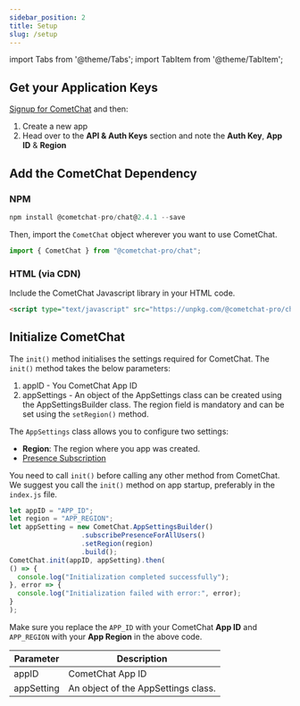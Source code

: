 ```yaml
---
sidebar_position: 2
title: Setup
slug: /setup
---
```

import Tabs from '@theme/Tabs';
import TabItem from '@theme/TabItem';


## Get your Application Keys

[Signup for CometChat](https://app.cometchat.com) and then:

1. Create a new app
2. Head over to the **API & Auth Keys** section and note the **Auth Key**, **App ID** & **Region**

## Add the CometChat Dependency

### NPM

<Tabs>
<TabItem value="Javascript" label="Javascript">

  ```javascript
npm install @cometchat-pro/chat@2.4.1 --save
  ```
</TabItem>
</Tabs>


Then, import the `CometChat` object wherever you want to use CometChat.

<Tabs>
<TabItem value="Javascript" label="Javascript">

  ```javascript
import { CometChat } from "@cometchat-pro/chat";
  ```
</TabItem>
</Tabs>



### HTML (via CDN)

Include the CometChat Javascript library in your HTML code.


<Tabs>
<TabItem value="HTML" label="HTML">

  ```html
<script type="text/javascript" src="https://unpkg.com/@cometchat-pro/chat@2.4.1/CometChat.js"></script>
  ```
</TabItem>
</Tabs>

## Initialize CometChat

The `init()` method initialises the settings required for CometChat. The `init()`  method takes the below parameters:

1. appID - You CometChat App ID
2. appSettings - An object of the AppSettings class can be created using the AppSettingsBuilder class. The region field is mandatory and can be set using the `setRegion()` method.

The `AppSettings` class allows you to configure two settings:

- **Region**: The region where you app was created.
- [Presence Subscription](./user-presence)

You need to call `init()` before calling any other method from CometChat. We suggest you call the `init()` method on app startup, preferably in the `index.js` file.

<Tabs>
<TabItem value="Javascript" label="Javascript">

  ```javascript
let appID = "APP_ID";
let region = "APP_REGION";
let appSetting = new CometChat.AppSettingsBuilder()
                    .subscribePresenceForAllUsers()
                    .setRegion(region)
                    .build();
CometChat.init(appID, appSetting).then(
  () => {
    console.log("Initialization completed successfully");
  }, error => {
    console.log("Initialization failed with error:", error);
  }
);
  ```
</TabItem>
</Tabs>


Make sure you replace the `APP_ID` with your CometChat **App ID** and `APP_REGION` with your **App Region** in the above code.

| Parameter | Description | 
| ---- | ---- | 
| appID | CometChat App ID | 
| appSetting | An object of the AppSettings class. | 
